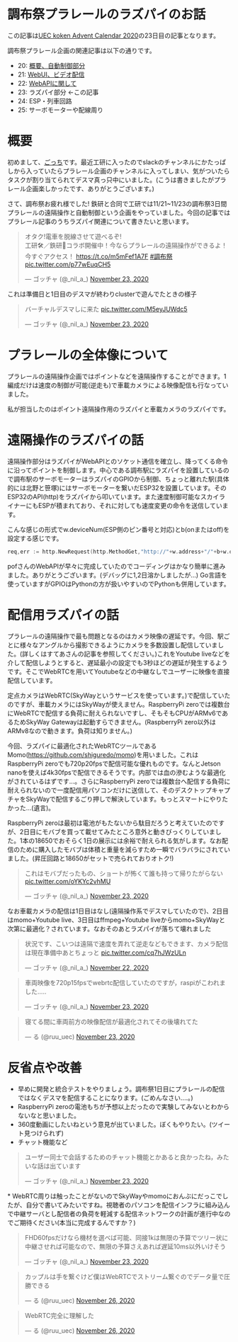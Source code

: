 # 調布祭プラレールのラズパイのお話
この記事は[UEC koken Advent Calendar 2020](https://adventar.org/calendars/5692)の23日目の記事となります。

調布祭プラレール企画の関連記事は以下の通りです。

* 20: [概要、自動制御部分](https://qiita.com/takoyaki3/items/4a9984c4023ceae4791f)
* 21: [WebUI、ビデオ配信](https://stea.hatenablog.com/entry/2020/12/21/043801)
* 22: [WebAPIに関して](https://pfpfdev.hatenablog.com/entry/20201222/1608570444)
* 23: ラズパイ部分 ←この記事
* 24: ESP・列車回路
* 25: サーボモーターや配線周り

# 概要
初めまして、[ごっち](https://twitter.com/intent/user?user_id=3721840992)です。最近工研に入ったのでslackのチャンネルにかたっぱしから入っていたらプラレール企画のチャンネルに入ってしまい、気がついたらタスクが割り当てられてデスマ真っ只中にいました。(こうは書きましたがプラレール企画楽しかったです、ありがとうございます。)

さて、調布祭お疲れ様でした! 鉄研と合同で工研では11/21~11/23の調布祭3日間プラレールの遠隔操作と自動制御という企画をやっていました。今回の記事ではプラレール記事のうちラズパイ関連について書きたいと思います。

<blockquote class="twitter-tweet"><p lang="ja" dir="ltr">オタク!電車を脱線させて遊べるぞ!<br>工研🛠／鉄研🚎コラボ開催中！今ならプラレールの遠隔操作ができるよ！今すぐアクセス！ <a href="https://t.co/m5mFef1A7F">https://t.co/m5mFef1A7F</a> <a href="https://twitter.com/hashtag/%E8%AA%BF%E5%B8%83%E7%A5%AD?src=hash&amp;ref_src=twsrc%5Etfw">#調布祭</a> <a href="https://t.co/p77wEuqCH5">pic.twitter.com/p77wEuqCH5</a></p>&mdash; ゴッチャ (@_nil_a_) <a href="https://twitter.com/_nil_a_/status/1330719524610457601?ref_src=twsrc%5Etfw">November 23, 2020</a></blockquote> <script async src="https://platform.twitter.com/widgets.js" charset="utf-8"></script>

これは準備日と1日目のデスマが終わりclusterで遊んでたときの様子

<blockquote class="twitter-tweet"><p lang="ja" dir="ltr">バーチャルデスマしに来た <a href="https://t.co/M5eyJUWdc5">pic.twitter.com/M5eyJUWdc5</a></p>&mdash; ゴッチャ (@_nil_a_) <a href="https://twitter.com/_nil_a_/status/1330735630779760640?ref_src=twsrc%5Etfw">November 23, 2020</a></blockquote> <script async src="https://platform.twitter.com/widgets.js" charset="utf-8"></script>

# プラレールの全体像について
プラレールの遠隔操作企画ではポイントなどを遠隔操作することができます。1編成だけは速度の制御が可能(逆走も)で車載カメラによる映像配信も行なっていました。

私が担当したのはポイント遠隔操作用のラズパイと車載カメラのラズパイです。

# 遠隔操作のラズパイの話
遠隔操作部分はラズパイがWebAPIとのソケット通信を確立し、降ってくる命令に沿ってポイントを制御します。中心である調布駅にラズパイを設置しているので調布駅のサーボモーターはラズパイのGPIOから制御、ちょっと離れた駅(具体的には北野と笹塚)にはサーボモーターを繋いだESP32を設置しています。そのESP32のAPI(http)をラズパイから叩いています。また速度制御可能なスカイライナーにもESPが積まれており、それに対しても速度変更の命令を送信しています。

こんな感じの形式でw.deviceNum(ESP側のピン番号と対応)とb(onまたはoff)を設定する感じです。

```go
req,err := http.NewRequest(http.MethodGet,"http://"+w.address+"/"+b+w.deviceNum,nil)
```

pofさんのWebAPIが早々に完成していたのでコーディングはかなり簡単に進みました。ありがとうございます。(デバッグに1,2日溶かしましたが...) Go言語を使っていますがGPIOはPythonの方が扱いやすいのでPythonも併用しています。

# 配信用ラズパイの話
プラレールの遠隔操作で最も問題となるのはカメラ映像の遅延です。今回、駅ごとに様々なアングルから撮影できるようにカメラを多数設置し配信していました。(詳しくはすてあさんの記事を参照してください。)これをYoutube liveなどを介して配信しようとすると、遅延最小の設定でも3秒ほどの遅延が発生するようです。そこでWebRTCを用いてYoutubeなどの中継なしでユーザーに映像を直接配信しています。

定点カメラはWebRTC(SkyWayというサービスを使っています。)で配信していたのですが、車載カメラにはSkyWayが使えません。RaspberryPi zeroでは複数台にWebRTCで配信する負荷に耐えられないですし、そもそもCPUがARMv6であるためSkyWay Gatewayは起動すらできません。(RaspberryPi zero以外はARMv8なので動きます。負荷は知りません。)

今回、ラズパイに最適化されたWebRTCツールであるMomo(https://github.com/shiguredo/momo)を用いました。これはRaspberryPi zeroでも720p20fpsで配信可能な優れものです。なんとJetson nanoを使えば4k30fpsで配信できるそうです。内部では血の滲むような最適化がされているはずです...。さらにRaspberryPi zeroでは複数台へ配信する負荷に耐えられないので一度配信用パソコンだけに送信して、そのデスクトップキャプチャをSkyWayで配信するごり押しで解決しています。もっとスマートにやりたかった...(遺言)。

RaspberryPi zeroは最初は電池がもたないから駄目だろうと考えていたのですが、2日目にモバブを買って載せてみたところ意外と動きびっくりしていました。1本の18650でおそらく1日の展示には余裕で耐えられる気がします。なお配信のために購入したモバブは体積と重量を減らすため一瞬でバラバラにされていました。(昇圧回路と18650がセットで売られておりオトク!)

<blockquote class="twitter-tweet"><p lang="ja" dir="ltr">これはモバブだったもの、ショートが怖くて誰も持って帰りたがらない <a href="https://t.co/oYKYc2vhMU">pic.twitter.com/oYKYc2vhMU</a></p>&mdash; ゴッチャ (@_nil_a_) <a href="https://twitter.com/_nil_a_/status/1330790512719060994?ref_src=twsrc%5Etfw">November 23, 2020</a></blockquote> <script async src="https://platform.twitter.com/widgets.js" charset="utf-8"></script> 
なお車載カメラの配信は1日目はなし(遠隔操作系でデスマしていたので)、2日目はmomo+Youtube live、3日目はffmpeg+Youtube liveからmomo+SkyWayと次第に最適化？されています。なおそのあとラズパイが落ちて壊れました<br>
<blockquote class="twitter-tweet"><p lang="ja" dir="ltr">状況です、こいつは遠隔で速度を弄れて逆走などもできます、カメラ配信は現在準備中あとちょっと <a href="https://t.co/cq7hJWzULn">pic.twitter.com/cq7hJWzULn</a></p>&mdash; ゴッチャ (@_nil_a_) <a href="https://twitter.com/_nil_a_/status/1330362889262096386?ref_src=twsrc%5Etfw">November 22, 2020</a></blockquote> <script async src="https://platform.twitter.com/widgets.js" charset="utf-8"></script>
<blockquote class="twitter-tweet"><p lang="ja" dir="ltr">車両映像を720p15fpsでwebrtc配信していたのですが，raspiがこわれました.....</p>&mdash; ゴッチャ (@_nil_a_) <a href="https://twitter.com/_nil_a_/status/1330730748366602240?ref_src=twsrc%5Etfw">November 23, 2020</a></blockquote> <script async src="https://platform.twitter.com/widgets.js" charset="utf-8"></script> 
<blockquote class="twitter-tweet"><p lang="ja" dir="ltr">寝てる間に車両前方の映像配信が最適化されてその後壊れてた</p>&mdash; る (@ruu_uec) <a href="https://twitter.com/ruu_uec/status/1330730533639262210?ref_src=twsrc%5Etfw">November 23, 2020</a></blockquote> <script async src="https://platform.twitter.com/widgets.js" charset="utf-8"></script> 

# 反省点や改善

* 早めに開発と統合テストをやりましょう。調布祭1日目にプラレールの配信ではなくデスマを配信することになります。(ごめんなさい....。)
* RaspberryPi zeroの電池もちが予想以上だったので実験してみないとわからないなと思いました。
* 360度動画にしたいねという意見が出ていました。ぼくもやりたい。(ツイート見つけられず)
* チャット機能など

<blockquote class="twitter-tweet"><p lang="ja" dir="ltr">ユーザー同士で会話するためのチャット機能とかあると良かったね，みたいな話は出ています</p>&mdash; ゴッチャ (@_nil_a_) <a href="https://twitter.com/_nil_a_/status/1330762988492521474?ref_src=twsrc%5Etfw">November 23, 2020</a></blockquote> <script async src="https://platform.twitter.com/widgets.js" charset="utf-8"></script> 
* WebRTC周りは触ったことがないのでSkyWayやmomoにおんぶにだっこでしたが、自分で書いてみたいですね。視聴者のパソコンを配信インフラに組み込んで中継サーバとし配信者の負荷を軽減する配信ネットワークの計画が進行中なのでご期待ください(本当に完成するんですか？)
<blockquote class="twitter-tweet"><p lang="ja" dir="ltr">FHD60fpsだけなら機材を選べば可能、同接1kは無限の予算でツリー状に中継させれば可能なので、無限の予算さえあれば遅延10ms以外いけそう</p>&mdash; ゴッチャ (@_nil_a_) <a href="https://twitter.com/_nil_a_/status/1330857851095379969?ref_src=twsrc%5Etfw">November 23, 2020</a></blockquote> <script async src="https://platform.twitter.com/widgets.js" charset="utf-8"></script> 
<blockquote class="twitter-tweet"><p lang="ja" dir="ltr">カップルは手を繋ぐけど僕はWebRTCでストリーム繋ぐのでデータ量で圧勝できる</p>&mdash; る (@ruu_uec) <a href="https://twitter.com/ruu_uec/status/1331959289196417026?ref_src=twsrc%5Etfw">November 26, 2020</a></blockquote> <script async src="https://platform.twitter.com/widgets.js" charset="utf-8"></script> 
<blockquote class="twitter-tweet"><p lang="ja" dir="ltr">WebRTC完全に理解した</p>&mdash; る (@ruu_uec) <a href="https://twitter.com/ruu_uec/status/1331950806766034945?ref_src=twsrc%5Etfw">November 26, 2020</a></blockquote> <script async src="https://platform.twitter.com/widgets.js" charset="utf-8"></script> 
